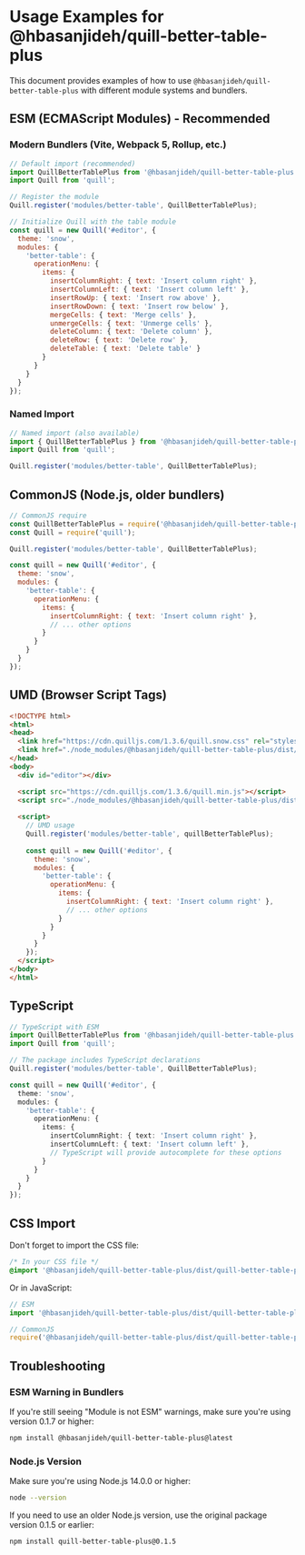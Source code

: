# Usage Examples for @hbasanjideh/quill-better-table-plus

This document provides examples of how to use `@hbasanjideh/quill-better-table-plus` with different module systems and bundlers.

## ESM (ECMAScript Modules) - Recommended

### Modern Bundlers (Vite, Webpack 5, Rollup, etc.)

```javascript
// Default import (recommended)
import QuillBetterTablePlus from '@hbasanjideh/quill-better-table-plus';
import Quill from 'quill';

// Register the module
Quill.register('modules/better-table', QuillBetterTablePlus);

// Initialize Quill with the table module
const quill = new Quill('#editor', {
  theme: 'snow',
  modules: {
    'better-table': {
      operationMenu: {
        items: {
          insertColumnRight: { text: 'Insert column right' },
          insertColumnLeft: { text: 'Insert column left' },
          insertRowUp: { text: 'Insert row above' },
          insertRowDown: { text: 'Insert row below' },
          mergeCells: { text: 'Merge cells' },
          unmergeCells: { text: 'Unmerge cells' },
          deleteColumn: { text: 'Delete column' },
          deleteRow: { text: 'Delete row' },
          deleteTable: { text: 'Delete table' }
        }
      }
    }
  }
});
```

### Named Import

```javascript
// Named import (also available)
import { QuillBetterTablePlus } from '@hbasanjideh/quill-better-table-plus';
import Quill from 'quill';

Quill.register('modules/better-table', QuillBetterTablePlus);
```

## CommonJS (Node.js, older bundlers)

```javascript
// CommonJS require
const QuillBetterTablePlus = require('@hbasanjideh/quill-better-table-plus');
const Quill = require('quill');

Quill.register('modules/better-table', QuillBetterTablePlus);

const quill = new Quill('#editor', {
  theme: 'snow',
  modules: {
    'better-table': {
      operationMenu: {
        items: {
          insertColumnRight: { text: 'Insert column right' },
          // ... other options
        }
      }
    }
  }
});
```

## UMD (Browser Script Tags)

```html
<!DOCTYPE html>
<html>
<head>
  <link href="https://cdn.quilljs.com/1.3.6/quill.snow.css" rel="stylesheet">
  <link href="./node_modules/@hbasanjideh/quill-better-table-plus/dist/quill-better-table-plus.css" rel="stylesheet">
</head>
<body>
  <div id="editor"></div>

  <script src="https://cdn.quilljs.com/1.3.6/quill.min.js"></script>
  <script src="./node_modules/@hbasanjideh/quill-better-table-plus/dist/quill-better-table-plus.min.js"></script>
  
  <script>
    // UMD usage
    Quill.register('modules/better-table', quillBetterTablePlus);
    
    const quill = new Quill('#editor', {
      theme: 'snow',
      modules: {
        'better-table': {
          operationMenu: {
            items: {
              insertColumnRight: { text: 'Insert column right' },
              // ... other options
            }
          }
        }
      }
    });
  </script>
</body>
</html>
```

## TypeScript

```typescript
// TypeScript with ESM
import QuillBetterTablePlus from '@hbasanjideh/quill-better-table-plus';
import Quill from 'quill';

// The package includes TypeScript declarations
Quill.register('modules/better-table', QuillBetterTablePlus);

const quill = new Quill('#editor', {
  theme: 'snow',
  modules: {
    'better-table': {
      operationMenu: {
        items: {
          insertColumnRight: { text: 'Insert column right' },
          insertColumnLeft: { text: 'Insert column left' },
          // TypeScript will provide autocomplete for these options
        }
      }
    }
  }
});
```

## CSS Import

Don't forget to import the CSS file:

```css
/* In your CSS file */
@import '@hbasanjideh/quill-better-table-plus/dist/quill-better-table-plus.css';
```

Or in JavaScript:

```javascript
// ESM
import '@hbasanjideh/quill-better-table-plus/dist/quill-better-table-plus.css';

// CommonJS
require('@hbasanjideh/quill-better-table-plus/dist/quill-better-table-plus.css');
```

## Troubleshooting

### ESM Warning in Bundlers

If you're still seeing "Module is not ESM" warnings, make sure you're using version 0.1.7 or higher:

```bash
npm install @hbasanjideh/quill-better-table-plus@latest
```

### Node.js Version

Make sure you're using Node.js 14.0.0 or higher:

```bash
node --version
```

If you need to use an older Node.js version, use the original package version 0.1.5 or earlier:

```bash
npm install quill-better-table-plus@0.1.5
```
